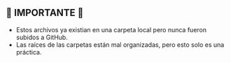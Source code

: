 ## 🚨 IMPORTANTE 🚨
- Estos archivos ya existian en una carpeta local pero nunca fueron subidos a GitHub.
- Las raíces de las carpetas están mal organizadas, pero esto solo es una práctica.